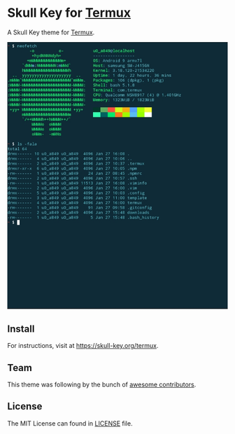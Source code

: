 # Skull Key for [Termux](https://termux.com)

A Skull Key theme for [Termux](https://termux.com).

![Screenshot on Termux](/screenshot.jpg)

## Install

For instructions, visit at https://skull-key.org/termux.

## Team

This theme was following by the bunch of [awesome contributors](https://github.com/skull-key/termux/graphs/contributors).

## License

The MIT License can found in [LICENSE](LICENSE) file.
